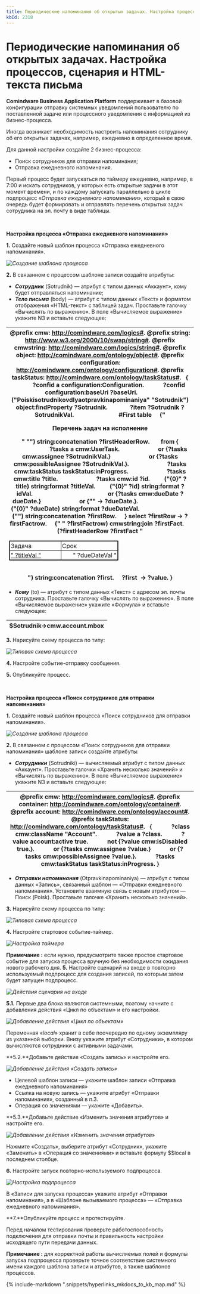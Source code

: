 ```yaml
---
title: Периодические напоминания об открытых задачах. Настройка процессов, сценария и HTML-текста письма
kbId: 2318
---
```


# Периодические напоминания об открытых задачах. Настройка процессов, сценария и HTML-текста письма

**Comindware Business Application Platform** поддерживает в базовой конфигурации отправку системных уведомлений пользователю по поставленной задаче или процессного уведомления с информацией из бизнес-процесса.

Иногда возникает необходимость настроить напоминания сотруднику об его открытых задачах, например, ежедневно в определенное время.

Для данной настройки создайте 2 бизнес-процесса:

- Поиск сотрудников для отправки напоминания;
- Отправка ежедневного напоминания.

Первый процесс будет запускаться по таймеру ежедневно, например, в 7:00 и искать сотрудников, у которых есть открытые задачи в этот момент времени, и по каждому запускать параллельно в цикле подпроцесс «*Отправка ежедневного напоминания*», который в свою очередь будет формировать и отправлять перечень открытых задач сотрудника на эл. почту в виде таблицы.

 

**Настройка процесса «Отправка ежедневного напоминания»**

**1.** Создайте новый шаблон процесса «Отправка ежедневного напоминания».

_![Создание шаблона процесса](https://kb.comindware.ru/assets/timenotif6.jpg)_

**2.** В связанном с процессом шаблоне записи создайте атрибуты:

- ***Сотрудник*** (Sotrudnik) — атрибут с типом данных «Аккаунт», кому будет отправляться напоминание;
- ***Тело письма*** (body) — атрибут с типом данных «Текст» и форматом отображения «HTML-текст» с таблицей задач. Проставьте галочку «Вычислять по выражению». В поле «Вычисляемое выражение» укажите N3 и вставьте следующее:

| @prefix cmw: <http://comindware.com/logics#>. @prefix string: <http://www.w3.org/2000/10/swap/string#>. @prefix cmwstring: <http://comindware.com/logics/string#>. @prefix object: <http://comindware.com/ontology/object#>. @prefix configuration: <http://comindware.com/ontology/configuration#>. @prefix taskStatus: <http://comindware.com/ontology/taskStatus#>.   {            ?confid a configuration:Configuration.            ?confid configuration:baseUri ?baseUri.            ("Poiskisotrudnikovdlyaotpravkinapominaniya" "Sotrudnik") object:findProperty ?Sotrudnik.              ?item ?Sotrudnik ?SotrudnikVal.                            #First table     ("<p style='font-size: 100%' >Перечень задач на исполнение</p>" "<table border='1' style='width: 60%; border-collapse: collapse; border: 1px solid black' ><tbody> <tr><td style='padding: 2px; width: 200px; border: 1px solid black'>Задача</td> <td style='width: 200px; padding: 2px; border: 1px solid black'>Срок</td></tr>") string:concatenation ?firstHeaderRow.       from {                        ?tasks a cmw:UserTask.                        or {?tasks cmw:assignee ?SotrudnikVal.}                        or {?tasks cmw:possibleAssignee ?SotrudnikVal.}.                        ?tasks cmw:taskStatus taskStatus:inProgress.                        ?tasks cmw:title ?title.                        ?tasks cmw:id ?id.         ("{0}" ?title) string:format ?titleVal.         ("{0}" ?id) string:format ?idVal.                                               or {?tasks cmw:dueDate ?dueDate.}                        or {"" -> ?dueDate.}.                                ("{0}" ?dueDate) string:format ?dueDateVal.                                ("<tr><td class='A' style='padding: 2px; border: 1px solid black; '><a href='" ?baseUri "#task/" ?idVal "'>" ?titleVal "</a></td><td align='right' style='padding: 2px; border: 1px solid black; text-align: right'>" ?dueDateVal "</td></tr>") string:concatenation ?firstRow.     } select ?firstRow -> ?firstFactrow.     (" " ?firstFactrow) cmwstring:join ?firstFact.     (?firstHeaderRow ?firstFact "</tbody></table> <br/>") string:concatenation ?first.     ?first  -> ?value. } |
| --- |

- ***Кому*** (to) — атрибут с типом данных «Текст» с адресом эл. почты сотрудника. Проставьте галочку «Вычислять по выражению». В поле «Вычисляемое выражение» укажите «Формула» и вставьте следующее:

| $Sotrudnik->cmw.account.mbox |
| --- |

**3.** Нарисуйте схему процесса по типу:

_![Типовая схема процесса](https://kb.comindware.ru/assets/timenotif7.jpg)_

**4.** Настройте событие-отправку сообщения.

**5.** Опубликуйте процесс.

 

 **Настройка процесса «Поиск сотрудников для отправки напоминания»** 

 **1.**  Создайте новый шаблон процесса «Поиск сотрудников для отправки напоминания».

_![Создание шаблона процесса](https://kb.comindware.ru/assets/timenotif1.jpg)_

**2.**  В связанном с процессом «Поиск сотрудников для отправки напоминания» шаблоне записи создайте атрибуты:

- ***Сотрудники***  (Sotrudniki) — вычисляемый атрибут с типом данных «Аккаунт». Проставьте галочки «Хранить несколько значений» и «Вычислять по выражению». В поле «Вычисляемое выражение» укажите N3 и вставьте следующее:

| @prefix cmw: <http://comindware.com/logics#>. @prefix container: <http://comindware.com/ontology/container#>. @prefix account: <http://comindware.com/ontology/account#>. @prefix taskStatus: <http://comindware.com/ontology/taskStatus#>.   {            ?class cmw:className "Account".            ?value a ?class.            ?value account:active true.            not {?value cmw:isDisabled true.}.            or {?tasks cmw:assignee ?value.}            or {?tasks cmw:possibleAssignee ?value.}.            ?tasks cmw:taskStatus taskStatus:inProgress. } |
| --- |

- ***Отправки напоминания*** (Otpravkinapominaniya) — атрибут с типом данных «Запись», связанный шаблон — «Отправки ежедневного напоминания». Установите взаимную связь с новым атрибутом — Поиск (Poisk). Проставьте галочкe «Хранить несколько значений».

**3.** Нарисуйте схему процесса по типу:

_![Типовая схема процесса](https://kb.comindware.ru/assets/timenotif2.jpg)_

**4.** Настройте стартовое событие-таймер.

_![Настройка таймера](https://kb.comindware.ru/assets/timenotif3.jpg)_

**Примечание :** если нужно, предусмотрите также простое стартовое событие для запуска процесса вручную без необходимости ожидания нового рабочего дня.
**5.** Настройте сценарий на входе в повторно используемый подпроцесс для создания записей, по которым затем будет запущен подпроцесс.

_![Действия сценария на входе](https://kb.comindware.ru/assets/trigger1.jpg)_

**5.1.** Первые два блока являются системными, поэтому начните с добавления действия «Цикл по объектам» и его настройки.

_![Добавление действия «Цикл по объектам»](https://kb.comindware.ru/assets/trigger2.jpg)_

Переменная «*local*» хранит в себе поочередно по одному экземпляру из указанной выборки. Внизу укажите атрибут «Сотрудники», в котором вычисляются сотрудники с активными задачами.

**5.2.**Добавьте действие «Создать запись» и настройте его. 

_![Добавление действия «Создать запись»](https://kb.comindware.ru/assets/trigger3.jpg)_

- Целевой шаблон записи — укажите шаблон записи «Отправка ежедневного напоминания»
- Ссылка на новую запись — укажите атрибут «Отправки напоминания», созданный в п.3.
- Операция со значениями — укажите «Добавить».

**5.3.**Добавьте действие «Изменить значения атрибутов» и настройте его.

_![Добавление действия «Изменить значения атрибутов»](https://kb.comindware.ru/assets/trigger4.jpg)_

Нажмите «Создать», выберите атрибут «Сотрудник», укажите «Заменить» в «Операция со значениями» и вставьте формулу $$local в последнем столбце.

**6.** Настройте запуск повторно-используемого подпроцесса.

_![Настройка подпроцесса](https://kb.comindware.ru/assets/trigger5.jpg)_

В «Записи для запуска процесса» укажите атрибут «Отправки напоминания», а в «Шаблоне вызываемого процесса» — «Отправка ежедневного напоминания».

**7.**Опубликуйте процесс и протестируйте.

Перед началом тестирования проверьте работоспособность подключения для отправки почты и правильность настройки исходящего пути передачи данных.

**Примечание :** для корректной работы вычисляемых полей и формулы запуска подпроцесса проверьте точное соответствие системного имени каждого шаблона записи и атрибутов, а также шаблонов процессов.

{% include-markdown ".snippets/hyperlinks_mkdocs_to_kb_map.md" %}
